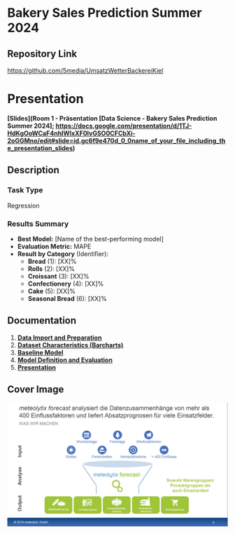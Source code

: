 # Bakery Sales Prediction Summer 2024

## Repository Link 

https://github.com/5media/UmsatzWetterBackereiKiel


# Presentation

**[Slides](Room 1 - Präsentation [Data Science - Bakery Sales Prediction Summer 2024]; https://docs.google.com/presentation/d/1TJ-HdKgOoWCaF4nhIWIxXF0lvGSO0CFCbXi-2oGGMno/edit#slide=id.gc6f9e470d_0_0name_of_your_file_including_the_presentation_slides)**


## Description

### Task Type

Regression

### Results Summary
-   **Best Model:** [Name of the best-performing model]
-   **Evaluation Metric:** MAPE
-   **Result by Category** (Identifier):
    -   **Bread** (1): [XX]%
    -   **Rolls** (2): [XX]%
    -   **Croissant** (3): [XX]%
    -   **Confectionery** (4): [XX]%
    -   **Cake** (5): [XX]%
    -   **Seasonal Bread** (6): [XX]%

## Documentation

1.  [**Data Import and Preparation**](0_DataPreparation/)
3.  [**Dataset Characteristics (Barcharts)**](1_DatasetCharacteristics/)
4.  [**Baseline Model**](2_BaselineModel/)
5.  [**Model Definition and Evaluation**](3_Model/)
6.  [**Presentation**](4_Presentation/README.md)

## Cover Image

![](CoverImage/cover_image.png)
